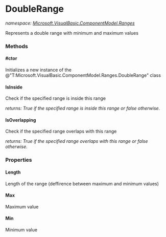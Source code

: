 ﻿
# DoubleRange
_namespace: [Microsoft.VisualBasic.ComponentModel.Ranges](N-Microsoft.VisualBasic.ComponentModel.Ranges.md)_

Represents a double range with minimum and maximum values

### Methods

#### #ctor
Initializes a new instance of the @"T:Microsoft.VisualBasic.ComponentModel.Ranges.DoubleRange" class
#### IsInside
Check if the specified range is inside this range

_returns: True if the specified range is inside this range or
 false otherwise._
#### IsOverlapping
Check if the specified range overlaps with this range

_returns: True if the specified range overlaps with this range or
 false otherwise._


### Properties

#### Length
Length of the range (deffirence between maximum and minimum values)
#### Max
Maximum value
#### Min
Minimum value

